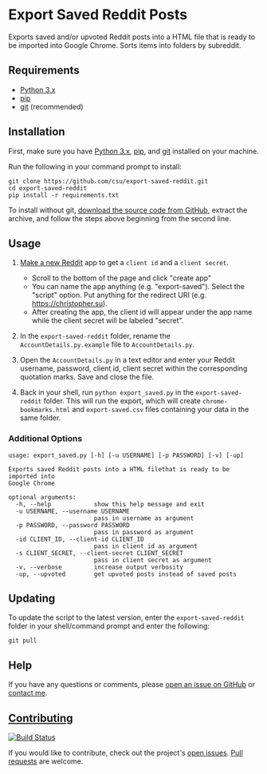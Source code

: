 # Export Saved Reddit Posts
Exports saved and/or upvoted Reddit posts into a HTML file that is ready to be imported into Google Chrome. Sorts items into folders by subreddit.

## Requirements
* [Python 3.x](https://www.python.org/downloads/)
* [pip](https://pip.pypa.io/en/stable/installing/)
* [git](https://git-scm.com/book/en/v2/Getting-Started-Installing-Git) (recommended)

## Installation
First, make sure you have [Python 3.x](https://www.python.org/downloads/), [pip](https://pip.pypa.io/en/stable/installing/), and [git](https://git-scm.com/book/en/v2/Getting-Started-Installing-Git) installed on your machine.

Run the following in your command prompt to install:

    git clone https://github.com/csu/export-saved-reddit.git
    cd export-saved-reddit
    pip install -r requirements.txt

To install without git, [download the source code from GitHub](https://github.com/csu/export-saved-reddit/archive/master.zip), extract the archive, and follow the steps above beginning from the second line.

## Usage
1. [Make a new Reddit](https://www.reddit.com/prefs/apps) app to get a `client id` and a `client secret`.

    - Scroll to the bottom of the page and click "create app"
    - You can name the app anything (e.g. "export-saved"). Select the "script" option. Put anything for the redirect URI (e.g. https://christopher.su).
    - After creating the app, the client id will appear under the app name while the client secret will be labeled "secret".

2. In the `export-saved-reddit` folder, rename the `AccountDetails.py.example` file to `AccountDetails.py`.
3. Open the `AccountDetails.py` in a text editor and enter your Reddit username, password, client id, client secret within the corresponding quotation marks. Save and close the file.
4. Back in your shell, run `python export_saved.py` in the `export-saved-reddit` folder. This will run the export, which will create `chrome-bookmarks.html` and `export-saved.csv` files containing your data in the same folder.

### Additional Options

    usage: export_saved.py [-h] [-u USERNAME] [-p PASSWORD] [-v] [-up]

    Exports saved Reddit posts into a HTML filethat is ready to be imported into
    Google Chrome

    optional arguments:
      -h, --help            show this help message and exit
      -u USERNAME, --username USERNAME
                            pass in username as argument
      -p PASSWORD, --password PASSWORD
                            pass in password as argument
      -id CLIENT_ID, --client-id CLIENT_ID
                            pass in client id as argument
      -s CLIENT_SECRET, --client-secret CLIENT_SECRET
                            pass in client secret as argument
      -v, --verbose         increase output verbosity
      -up, --upvoted        get upvoted posts instead of saved posts


## Updating
To update the script to the latest version, enter the `export-saved-reddit` folder in your shell/command prompt and enter the following:

    git pull

## Help
If you have any questions or comments, please [open an issue on GitHub](https://github.com/csu/export-saved-reddit/issues) or [contact me](https://christopher.su/about/).

## [Contributing](https://github.com/csu/export-saved-reddit/blob/master/CONTRIBUTORS.md)
[![Build Status](https://travis-ci.org/csu/export-saved-reddit.svg?branch=master)](https://travis-ci.org/csu/export-saved-reddit)

If you would like to contribute, check out the project's [open issues](https://github.com/csu/export-saved-reddit/issues). [Pull requests](https://github.com/csu/export-saved-reddit/pulls) are welcome.
